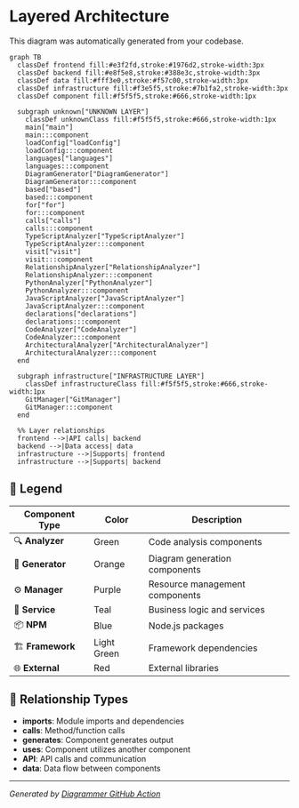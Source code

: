 # Layered Architecture

This diagram was automatically generated from your codebase.



```mermaid
graph TB
  classDef frontend fill:#e3f2fd,stroke:#1976d2,stroke-width:3px
  classDef backend fill:#e8f5e8,stroke:#388e3c,stroke-width:3px
  classDef data fill:#fff3e0,stroke:#f57c00,stroke-width:3px
  classDef infrastructure fill:#f3e5f5,stroke:#7b1fa2,stroke-width:3px
  classDef component fill:#f5f5f5,stroke:#666,stroke-width:1px

  subgraph unknown["UNKNOWN LAYER"]
    classDef unknownClass fill:#f5f5f5,stroke:#666,stroke-width:1px
    main["main"]
    main:::component
    loadConfig["loadConfig"]
    loadConfig:::component
    languages["languages"]
    languages:::component
    DiagramGenerator["DiagramGenerator"]
    DiagramGenerator:::component
    based["based"]
    based:::component
    for["for"]
    for:::component
    calls["calls"]
    calls:::component
    TypeScriptAnalyzer["TypeScriptAnalyzer"]
    TypeScriptAnalyzer:::component
    visit["visit"]
    visit:::component
    RelationshipAnalyzer["RelationshipAnalyzer"]
    RelationshipAnalyzer:::component
    PythonAnalyzer["PythonAnalyzer"]
    PythonAnalyzer:::component
    JavaScriptAnalyzer["JavaScriptAnalyzer"]
    JavaScriptAnalyzer:::component
    declarations["declarations"]
    declarations:::component
    CodeAnalyzer["CodeAnalyzer"]
    CodeAnalyzer:::component
    ArchitecturalAnalyzer["ArchitecturalAnalyzer"]
    ArchitecturalAnalyzer:::component
  end

  subgraph infrastructure["INFRASTRUCTURE LAYER"]
    classDef infrastructureClass fill:#f5f5f5,stroke:#666,stroke-width:1px
    GitManager["GitManager"]
    GitManager:::component
  end

  %% Layer relationships
  frontend -->|API calls| backend
  backend -->|Data access| data
  infrastructure -->|Supports| frontend
  infrastructure -->|Supports| backend

```

## 🎨 Legend

| Component Type | Color | Description |
|---|---|---|
| 🔍 **Analyzer** | Green | Code analysis components |
| 🎨 **Generator** | Orange | Diagram generation components |
| ⚙️ **Manager** | Purple | Resource management components |
| 🔧 **Service** | Teal | Business logic and services |
| 📦 **NPM** | Blue | Node.js packages |
| 🏗️ **Framework** | Light Green | Framework dependencies |
| 🌐 **External** | Red | External libraries |

## 🔗 Relationship Types

- **imports**: Module imports and dependencies
- **calls**: Method/function calls
- **generates**: Component generates output
- **uses**: Component utilizes another component
- **API**: API calls and communication
- **data**: Data flow between components


---
*Generated by [Diagrammer GitHub Action](https://github.com/samjhill/diagrammer)*
